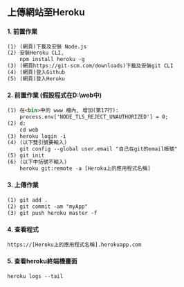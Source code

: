 ## 上傳網站至Heroku

#### 1. 前置作業
``` html
(1) (網頁)下載及安裝 Node.js
(2) 安裝Heroku CLI, 
    npm install heroku -g
(3) (網頁https://git-scm.com/downloads)下載及安裝git CLI
(4) (網頁)登入Github
(5) (網頁)登入Heroku
```

#### 2. 前置作業 (假設程式在D:\web中)
``` html
(1) 在<bin>中的 www 檔內, 增加(第17行):
    process.env['NODE_TLS_REJECT_UNAUTHORIZED'] = 0;
(2) d:
    cd web 
(3) heroku login -i
(4) (以下雙引號要輸入)
    git config --global user.email "自己在git的email帳號"
(5) git init
(6) (以下中括號不輸入)
    heroku git:remote -a [Heroku上的應用程式名稱]  
```

#### 3. 上傳作業
``` html
(1) git add .
(2) git commit -am "myApp"
(3) git push heroku master -f
```

#### 4. 查看程式
``` html
https://[Heroku上的應用程式名稱].herokuapp.com
``` 

#### 5. 查看heroku終端機畫面
``` html
heroku logs --tail
```
